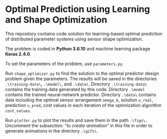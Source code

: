 # Optimal Prediction using Learning and Shape Optimization

This repository contains code solution for learning-based optimal prediction of distributed parameter systems using sensor shape optimization.

The problem is coded in **Python 3.6.10** and machine learning package **Keras 2.4.0**.

To set the parameters of the problem, use `parameters.py`. 

Run `shape_optimizar.py` to find the solution to the optimal predictor design problem given the parameters. The results will be saved in the directories `.\training-data\`, `.\model\`, and `.\data\`. Directory `.\training-data\` contains the training data generated by this code. Directory `.\model` contains the trained neural-network predictor. Directory `.\data\` contains data including the optimal sensor arrangement `omega_b`, solution `u_real`, prediction `u_pred`, cost values in each iteration of the optimization algorithm `cost_values`.

Run `plotter.py` to plot the results and save them in the path `.\figs\`. Uncomment the subsection: *"to create animation"* in this file in order to generate animations in the directory `.\gifs\`. 
